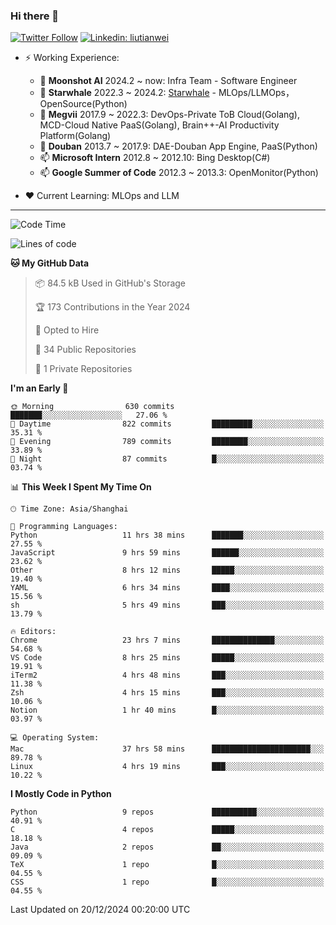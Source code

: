 ### Hi there 👋

[![Twitter Follow](https://img.shields.io/twitter/follow/tianweidut?style=social)](https://twitter.com/tianweidut)
[![Linkedin: liutianwei](https://img.shields.io/badge/-liutianwei-blue?style=flat-square&logo=Linkedin&logoColor=white&link=https://www.linkedin.com/in/liutianwei/)](https://www.linkedin.com/in/liutianwei/)

- ⚡ Working Experience:
  - 🔭 **Moonshot AI**  2024.2 ~ now: Infra Team - Software Engineer
  - 🌱 **Starwhale** 2022.3 ~ 2024.2: [Starwhale](https://github.com/star-whale/starwhale) - MLOps/LLMOps，OpenSource(Python)
  - 🌱 **Megvii** 2017.9 ~ 2022.3: DevOps-Private ToB Cloud(Golang), MCD-Cloud Native PaaS(Golang), Brain++-AI Productivity Platform(Golang)
  - 🌱 **Douban** 2013.7 ~ 2017.9: DAE-Douban App Engine, PaaS(Python)
  - 📫 **Microsoft Intern** 2012.8 ~ 2012.10: Bing Desktop(C#)
  - 📫 **Google Summer of Code** 2012.3 ~ 2013.3: OpenMonitor(Python)

- ❤️ Current Learning: MLOps and LLM

---
<!--START_SECTION:waka-->
![Code Time](http://img.shields.io/badge/Code%20Time-6%2C520%20hrs%2034%20mins-blue)

![Lines of code](https://img.shields.io/badge/From%20Hello%20World%20I%27ve%20Written-1.1%20million%20lines%20of%20code-blue)

**🐱 My GitHub Data** 

> 📦 84.5 kB Used in GitHub's Storage 
 > 
> 🏆 173 Contributions in the Year 2024
 > 
> 💼 Opted to Hire
 > 
> 📜 34 Public Repositories 
 > 
> 🔑 1 Private Repositories 
 > 
**I'm an Early 🐤** 

```text
🌞 Morning                630 commits         ███████░░░░░░░░░░░░░░░░░░   27.06 % 
🌆 Daytime                822 commits         █████████░░░░░░░░░░░░░░░░   35.31 % 
🌃 Evening                789 commits         ████████░░░░░░░░░░░░░░░░░   33.89 % 
🌙 Night                  87 commits          █░░░░░░░░░░░░░░░░░░░░░░░░   03.74 % 
```


📊 **This Week I Spent My Time On** 

```text
🕑︎ Time Zone: Asia/Shanghai

💬 Programming Languages: 
Python                   11 hrs 38 mins      ███████░░░░░░░░░░░░░░░░░░   27.55 % 
JavaScript               9 hrs 59 mins       ██████░░░░░░░░░░░░░░░░░░░   23.62 % 
Other                    8 hrs 12 mins       █████░░░░░░░░░░░░░░░░░░░░   19.40 % 
YAML                     6 hrs 34 mins       ████░░░░░░░░░░░░░░░░░░░░░   15.56 % 
sh                       5 hrs 49 mins       ███░░░░░░░░░░░░░░░░░░░░░░   13.79 % 

🔥 Editors: 
Chrome                   23 hrs 7 mins       ██████████████░░░░░░░░░░░   54.68 % 
VS Code                  8 hrs 25 mins       █████░░░░░░░░░░░░░░░░░░░░   19.91 % 
iTerm2                   4 hrs 48 mins       ███░░░░░░░░░░░░░░░░░░░░░░   11.38 % 
Zsh                      4 hrs 15 mins       ███░░░░░░░░░░░░░░░░░░░░░░   10.06 % 
Notion                   1 hr 40 mins        █░░░░░░░░░░░░░░░░░░░░░░░░   03.97 % 

💻 Operating System: 
Mac                      37 hrs 58 mins      ██████████████████████░░░   89.78 % 
Linux                    4 hrs 19 mins       ███░░░░░░░░░░░░░░░░░░░░░░   10.22 % 
```

**I Mostly Code in Python** 

```text
Python                   9 repos             ██████████░░░░░░░░░░░░░░░   40.91 % 
C                        4 repos             █████░░░░░░░░░░░░░░░░░░░░   18.18 % 
Java                     2 repos             ██░░░░░░░░░░░░░░░░░░░░░░░   09.09 % 
TeX                      1 repo              █░░░░░░░░░░░░░░░░░░░░░░░░   04.55 % 
CSS                      1 repo              █░░░░░░░░░░░░░░░░░░░░░░░░   04.55 % 
```




 Last Updated on 20/12/2024 00:20:00 UTC
<!--END_SECTION:waka-->
